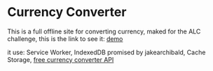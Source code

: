 # Currency Converter

This is a full offline site for converting currency, maked for the ALC challenge, this is the link to see it: [demo](https://laazebislam.github.io/currency_converter/)

it use: Service Worker, IndexedDB promised by jakearchibald, Cache Storage, [free currency converter API](https://www.currencyconverterapi.com)
